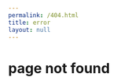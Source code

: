 ```yaml
---
permalink: /404.html
title: error
layout: null
---
```


<head>
  <meta http-equiv="Content-Type" content="text/html; charset=UTF-8">
  <link rel="stylesheet" href="/assets/custom.css">
  <style>
    html {
      background: url(/assets/images/campanile.jpg) no-repeat center center fixed;
      -webkit-background-size: cover;
      -moz-background-size: cover;
      -o-background-size: cover;
      background-size: cover;
    }

    body {
      font-family: monospace;
      padding: 1em;
    }

    footer {
      position: absolute;
      bottom: 20;
    }

    a, a:hover {
      color: white;
    }
  </style>
</head>

<body>
  <h1> page not found </h1>
  <h3>
    <a href="/"> go home </a>
  </h3>
  <footer>
    <a href="https://upload.wikimedia.org/wikipedia/commons/9/95/CampanileMtTamalpiasSunset-original.jpg"> source </a>
  </footer>
</body>
